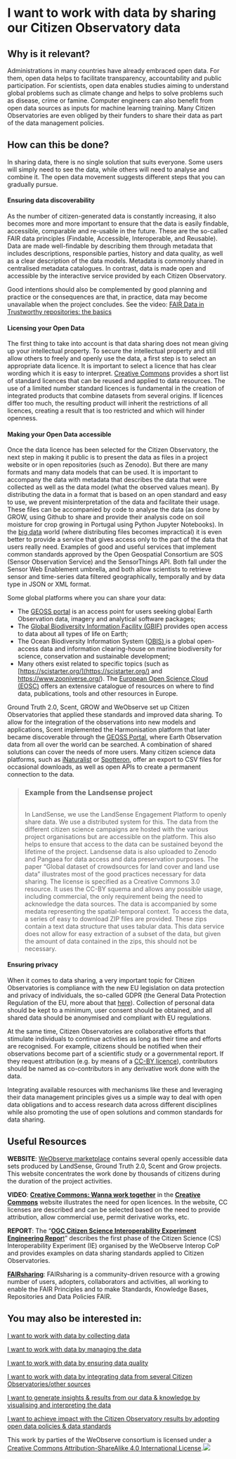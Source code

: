 # I want to work with data by sharing our Citizen Observatory data

## Why is it relevant?

Administrations in many countries have already embraced open data. For them, open data helps to facilitate transparency, accountability and public participation. For scientists, open data enables studies aiming to understand global problems such as climate change and helps to solve problems such as disease, crime or famine. Computer engineers can also benefit from open data sources as inputs for machine learning training. Many Citizen Observatories are even obliged by their funders to share their data as part of the data management policies.

## How can this be done?

In sharing data, there is no single solution that suits everyone. Some users will simply need to see the data, while others will need to analyse and combine it. The open data movement suggests different steps that you can gradually pursue.

#### **Ensuring data discoverability**

As the number of citizen-generated data is constantly increasing, it also becomes more and more important to ensure that the data is easily findable, accessible, comparable and re-usable in the future. These are the so-called FAIR data principles (Findable, Accessible, Interoperable, and Reusable). Data are made well-findable by describing them through metadata that includes descriptions, responsible parties, history and data quality, as well as a clear description of the data models. Metadata is commonly shared in centralised metadata catalogues. In contrast, data is made open and accessible by the interactive service provided by each Citizen Observatory.

Good intentions should also be complemented by good planning and practice or the consequences are that, in practice, data may become unavailable when the project concludes. See the video: [FAIR Data in Trustworthy repositories: the basics](https://youtu.be/DutWdCYZ45I)

#### **Licensing your Open Data**

The first thing to take into account is that data sharing does not mean giving up your intellectual property. To secure the intellectual property and still allow others to freely and openly use the data, a first step is to select an appropriate data licence. It is important to select a licence that has clear wording which it is easy to interpret. [Creative Commons](https://creativecommons.org/) provides a short list of standard licences that can be reused and applied to data resources. The use of a limited number standard licences is fundamental in the creation of integrated products that combine datasets from several origins. If licences differ too much, the resulting product will inherit the restrictions of all licences, creating a result that is too restricted and which will hinder openness.

#### **Making your Open Data accessible**

Once the data licence has been selected for the Citizen Observatory, the next step in making it public is to present the data as files in a project website or in open repositories (such as Zenodo). But there are many formats and many data models that can be used. It is important to accompany the data with metadata that describes the data that were collected as well as the data model (what the observed values mean). By distributing the data in a format that is based on an open standard and easy to use, we prevent misinterpretation of the data and facilitate their usage. These files can be accompanied by code to analyse the data (as done by GROW, using Github to share and provide their analysis code on soil moisture for crop growing in Portugal using Python Jupyter Notebooks). In the [big data](https://en.wikipedia.org/wiki/Big_data) world (where distributing files becomes impractical) it is even better to provide a service that gives access only to the part of the data that users really need. Examples of good and useful services that implement common standards approved by the Open Geospatial Consortium are SOS (Sensor Observation Service) and the SensorThings API. Both fall under the Sensor Web Enablement umbrella, and both allow scientists to retrieve sensor and time-series data filtered geographically, temporally and by data type in JSON or XML format.

Some global platforms where you can share your data:

* The [GEOSS portal](https://www.geoportal.org/) is an access point for users seeking global Earth Observation data, imagery and analytical software packages;
* The [Global Biodiversity Information Facility (GBIF)](https://www.gbif.org/) provides open access to data about all types of life on Earth;
* The Ocean Biodiversity Information System ([OBIS) ](https://obis.org/)is a global open-access data and information clearing-house on marine biodiversity for science, conservation and sustainable development;
* Many others exist related to specific topics (such as [https://scistarter.org/](https://scistarter.org/) and https://www.zooniverse.org/). The [European Open Science Cloud (EOSC)](https://marketplace.eosc-portal.eu/services/c/sharing-discovery?q=\&service_id=\&sort=_score) offers an extensive catalogue of resources on where to find data, publications, tools and other resources in Europe.

Ground Truth 2.0, Scent, GROW and WeObserve set up Citizen Observatories that applied these standards and improved data sharing. To allow for the integration of the observations into new models and applications, Scent implemented the Harmonisation platform that later became discoverable through the [GEOSS Portal](http://www.geoportal.org/), where Earth Observation data from all over the world can be searched. A combination of shared solutions can cover the needs of more users. Many citizen science data platforms, such as [iNaturalist](https://www.inaturalist.org/) or [Spotteron](https://www.spotteron.net/), offer an export to CSV files for occasional downloads, as well as open APIs to create a permanent connection to the data.

> ### Example from the Landsense project
>
> <p align="center"><img src="https://www.weobserve.eu/wp-content/uploads/2021/03/Landsense-pub-800x490.png" alt="" data-size="original"></p>
>
> In LandSense, we use the LandSense Engagement Platform to openly share data. We use a distributed system for this. The data from the different citizen science campaigns are hosted with the various project organisations but are accessible on the platform. This also helps to ensure that access to the data can be sustained beyond the lifetime of the project. Landsense data is also uploaded to Zenodo and Pangaea for data access and data preservation purposes. The paper “Global dataset of crowdsources for land cover and land use data” illustrates most of the good practices necessary for data sharing. The license is specified as a Creative Commons 3.0 resource. It uses the CC-BY squema and allows any possible usage, including commercial, the only requirement being the need to acknowledge the data sources. The data is accompanied by some medata representing the spatial-temporal context. To access the data, a series of easy to download ZIP files are provided. These zips contain a text data structure that uses tabular data. This data service does not allow for easy extraction of a subset of the data, but given the amount of data contained in the zips, this should not be necessary.

#### **Ensuring privacy**

When it comes to data sharing, a very important topic for Citizen Observatories is compliance with the new EU legislation on data protection and privacy of individuals, the so-called GDPR (the General Data Protection Regulation of the EU, more about that [here](https://app.gitbook.com/o/-LbbpkbPn14_lT165GF4/s/xhdGyRLggMekKhjUZVP1/~/changes/7/creating-and-running-a-citizen-observatory/i-want-to-set-up-a-citizen-observatory-and-comply-with-ethics)). Collection of personal data should be kept to a minimum, user consent should be obtained, and all shared data should be anonymised and compliant with EU regulations.

At the same time, Citizen Observatories are collaborative efforts that stimulate individuals to continue activities as long as their time and efforts are recognised. For example, citizens should be notified when their observations become part of a scientific study or a governmental report. If they request attribution (e.g. by means of a [CC-BY licence](https://creativecommons.org/licenses/by/4.0/)), contributors should be named as co-contributors in any derivative work done with the data. &#x20;

Integrating available resources with mechanisms like these and leveraging their data management principles gives us a simple way to deal with open data obligations and to access research data across different disciplines while also promoting the use of open solutions and common standards for data sharing.

## Useful Resources

**WEBSITE**: [WeObserve marketplace](https://www.weobserve.eu/marketplace/#datasets) contains several openly accessible data sets produced by LandSense, Ground Truth 2.0, Scent and Grow projects. This website concentrates the work done by thousands of citizens during the duration of the project activities.

**VIDEO**: [**Creative Commons: Wanna work together**](https://vimeo.com/13590841) in the [**Creative Commons**](https://creativecommons.org/) website illustrates the need for open licences. In the website, CC licenses are described and can be selected based on the need to provide attribution, allow commercial use, permit derivative works, etc.

**REPORT**: The “[**OGC Citizen Science Interoperability Experiment Engineering Repor**t](http://docs.opengeospatial.org/per/19-083.html)” describes the first phase of the Citizen Science (CS) Interoperability Experiment (IE) organised by the WeObserve Interop CoP and provides examples on data sharing standards applied to Citizen Observatories.&#x20;

[**FAIRsharing**](https://fairsharing.org/): FAIRsharing is a community-driven resource with a growing number of users, adopters, collaborators and activities, all working to enable the FAIR Principles and to make Standards, Knowledge Bases, Repositories and Data Policies FAIR.

## You may also be interested in:

[I want to work with data by collecting data](https://books.fablabbcn.org/creating-successful-and-sustainable-cos-toolkit/~/revisions/P2ESEVnb7x9THgs4UQg4/creating-and-running-a-citizen-observatory/i-want-to-work-with-data-by-collecting-data)

[I want to work with data by managing the data](https://books.fablabbcn.org/creating-successful-and-sustainable-cos-toolkit/~/revisions/P2ESEVnb7x9THgs4UQg4/creating-and-running-a-citizen-observatory/i-want-to-work-with-data-by-managing-the-data)

[I want to work with data by ensuring data quality](https://books.fablabbcn.org/creating-successful-and-sustainable-cos-toolkit/~/revisions/P2ESEVnb7x9THgs4UQg4/creating-and-running-a-citizen-observatory/i-want-to-work-with-data-by-ensuring-data-quality)

[I want to work with data by integrating data from several Citizen Observatories/other sources](https://books.fablabbcn.org/creating-successful-and-sustainable-cos-toolkit/~/revisions/P2ESEVnb7x9THgs4UQg4/creating-and-running-a-citizen-observatory/i-want-to-work-with-data-by-integrating-data-from-several-citizen-observatories-other-sources)

[I want to generate insights & results from our data & knowledge by visualising and interpreting the data](https://books.fablabbcn.org/creating-successful-and-sustainable-cos-toolkit/~/revisions/P2ESEVnb7x9THgs4UQg4/creating-and-running-a-citizen-observatory/i-want-to-generate-insights-and-results-from-our-data-and-knowledge-by-visualising-and-interpreting)

[I want to achieve impact with the Citizen Observatory results by adopting open data policies & data standards](https://books.fablabbcn.org/creating-successful-and-sustainable-cos-toolkit/~/revisions/P2ESEVnb7x9THgs4UQg4/achieving-impact-with-citizen-observatories/i-want-to-achieve-impacts-with-the-co-results-by-adopting-open-data-policies-and-data-standards)



This work by parties of the WeObserve consortium is licensed under a [Creative Commons Attribution-ShareAlike 4.0 International License](https://creativecommons.org/licenses/by-sa/2.0/).![](https://www.weobserve.eu/wp-content/uploads/2021/03/CC.png)
